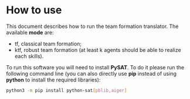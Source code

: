 # How to use

This document describes how to run the team formation translator.
The available **mode** are:
* tf, classical team formation;
* ktf, robust team formation (at least k agents should be able to realize each
  skills).

To run this software you will need to install **PySAT**.
To do it please run the following command line (you can also directly use
  **pip** instead of using **python** to install the required libraries):
````bash
python3 -m pip install python-sat[pblib,aiger]
````
